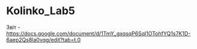 # Kolinko_Lab5
Звіт - https://docs.google.com/document/d/1TmY_gxqsqP6Sql1OTohfYQ1s7K1D-6aep2Qs8la0vqg/edit?tab=t.0
